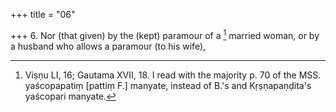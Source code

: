 +++
title = "06"

+++
6. Nor (that given) by the (kept) paramour of a [^5]  married woman, or by a husband who allows a paramour (to his wife),


[^5]:  Viṣṇu LI, 16; Gautama XVII, 18. I read with the majority p. 70 of the MSS. yaścopapatiṃ [pattiṃ F.] manyate, instead of B.'s and Kṛṣṇapaṇḍita's yaścopari manyate.
